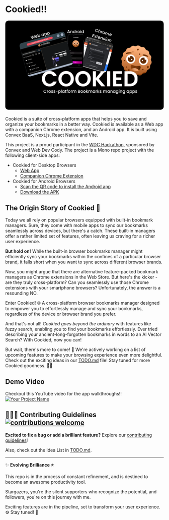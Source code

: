 # Cookied!!

<div style="border-radius: 10px; overflow: hidden; display: inline-block;">
  <img src="./.github/docs/banner.png" alt="Banner Image" style="border-radius: 10px;" />
</div>

Cookied is a suite of cross-platform apps that helps you to save and organize your bookmarks in a better way. Cookied is available as a Web app with a companion Chrome extension, and an Android app. It is built using Convex BaaS, Next.js, React Native and Vite.

This project is a proud participant in the [WDC Hackathon](https://hackathon.webdevcody.com/), sponsored by Convex and Web Dev Cody. The project is a Mono repo project with the following client-side apps:
- Cookied for Desktop Browsers
  - [Web App](http://cookiedapi.vercel.app/api/get/webapp)
  - [Companion Chrome Extension](https://cookiedapi.vercel.app/api/get/chrome-ext)
- Cookied for Android Browsers
  - [Scan the QR code to install the Android app](https://cookiedapi.vercel.app/api/get/android-qr)
  - [Download the APK](https://cookiedapi.vercel.app/api/get/android-dl)

## The Origin Story of Cookied 🍪

Today we all rely on popular browsers equipped with built-in bookmark managers. Sure, they come with mobile apps to sync our bookmarks seamlessly across devices, but there's a catch. These built-in managers offer a rather limited set of features, often leaving us craving for a richer user experience. 

**But hold on!** While the built-in browser bookmarks manager might efficiently sync your bookmarks within the confines of a particular browser brand, it falls short when you want to sync across different browser brands.

Now, you might argue that there are alternative feature-packed bookmark managers as Chrome extensions in the Web Store. But here's the kicker - are they truly cross-platform? Can you seamlessly use those Chrome extensions with your smartphone browsers? Unfortunately, the answer is a resounding NO.

Enter Cookied! 🌐 A cross-platform browser bookmarks manager designed to empower you to effortlessly manage and sync your bookmarks, regardless of the device or browser brand you prefer. 

And that's not all! *Cookied goes beyond the ordinary* with features like fuzzy search, enabling you to find your bookmarks effortlessly. Ever tried describing your ancient-long-forgotten bookmarks in words to an AI Vector Search? With Cookied, now you can!

But wait, there's more to come! 🚀 We're actively working on a list of upcoming features to make your browsing experience even more delightful. Check out the exciting ideas in our [TODO.md](./TODO.md) file! Stay tuned for more Cookied goodness. 🍪✨
## Demo Video

Checkout this YouTube video for the app walkthroughs!!
[![Your Project Name](https://img.youtube.com/vi/jcy70qBsbtY/0.jpg)](https://www.youtube.com/watch?v=jcy70qBsbtY)


## 🤝🏽🍀 Contributing Guidelines [![contributions welcome](https://img.shields.io/badge/contributions-welcome-brightgreen.svg?style=flat)](https://github.com/dwyl/esta/issues)

**Excited to fix a bug or add a brilliant feature?**
Explore our [contributing guidelines](.github/docs/CONTRIBUTING.md)!

Also, check out the Idea List in [TODO.md](./TODO.md).

----------------------

✨ **Evolving Brilliance ⭐**

This repo is in the process of constant refinement, and is destined to become an awesome productivity tool.

Stargazers, you're the silent supporters who recognize the potential, and followers, you're on this journey with me.

Exciting features are in the pipeline, set to transform your user experience. ⚙️ Stay tuned! 🌟

